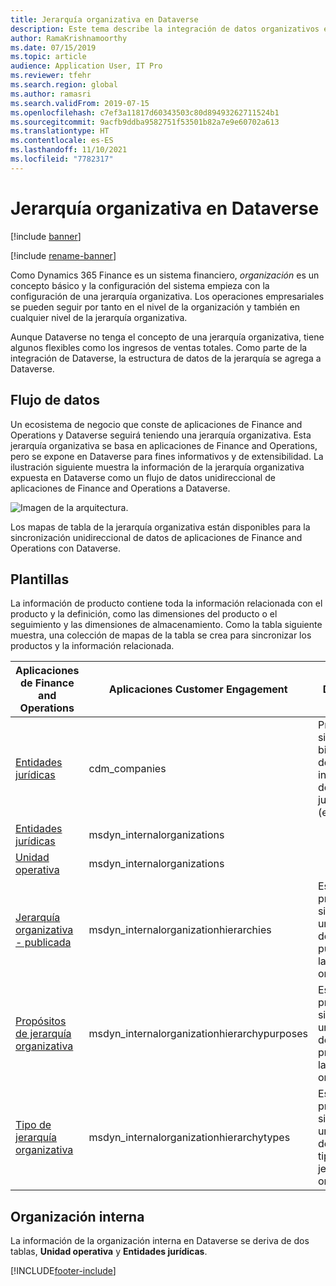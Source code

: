 ```yaml
---
title: Jerarquía organizativa en Dataverse
description: Este tema describe la integración de datos organizativos entre aplicaciones de Finance and Operations y Dataverse.
author: RamaKrishnamoorthy
ms.date: 07/15/2019
ms.topic: article
audience: Application User, IT Pro
ms.reviewer: tfehr
ms.search.region: global
ms.author: ramasri
ms.search.validFrom: 2019-07-15
ms.openlocfilehash: c7ef3a11817d60343503c80d89493262711524b1
ms.sourcegitcommit: 9acfb9ddba9582751f53501b82a7e9e60702a613
ms.translationtype: HT
ms.contentlocale: es-ES
ms.lasthandoff: 11/10/2021
ms.locfileid: "7782317"
---
```

# <a name="organization-hierarchy-in-dataverse"></a>Jerarquía organizativa en Dataverse

[!include [banner](../../includes/banner.md)]

[!include [rename-banner](~/includes/cc-data-platform-banner.md)]

Como Dynamics 365 Finance es un sistema financiero, *organización* es un concepto básico y la configuración del sistema empieza con la configuración de una jerarquía organizativa. Los operaciones empresariales se pueden seguir por tanto en el nivel de la organización y también en cualquier nivel de la jerarquía organizativa.

Aunque Dataverse no tenga el concepto de una jerarquía organizativa, tiene algunos flexibles como los ingresos de ventas totales. Como parte de la integración de Dataverse, la estructura de datos de la jerarquía se agrega a Dataverse.

## <a name="data-flow"></a>Flujo de datos

Un ecosistema de negocio que conste de aplicaciones de Finance and Operations y Dataverse seguirá teniendo una jerarquía organizativa. Esta jerarquía organizativa se basa en aplicaciones de Finance and Operations, pero se expone en Dataverse para fines informativos y de extensibilidad. La ilustración siguiente muestra la información de la jerarquía organizativa expuesta en Dataverse como un flujo de datos unidireccional de aplicaciones de Finance and Operations a Dataverse.

![Imagen de la arquitectura.](media/dual-write-data-flow.png)

Los mapas de tabla de la jerarquía organizativa están disponibles para la sincronización unidireccional de datos de aplicaciones de Finance and Operations con Dataverse.

## <a name="templates"></a>Plantillas

La información de producto contiene toda la información relacionada con el producto y la definición, como las dimensiones del producto o el seguimiento y las dimensiones de almacenamiento. Como la tabla siguiente muestra, una colección de mapas de la tabla se crea para sincronizar los productos y la información relacionada.

Aplicaciones de Finance and Operations | Aplicaciones Customer Engagement     | Descripción
-----------------------|--------------------------------|---
[Entidades jurídicas](mapping-reference.md#102) | cdm_companies | Proporciona la sincronización bidireccional de la información de la entidad jurídica (empresa).
[Entidades jurídicas](mapping-reference.md#142) | msdyn_internalorganizations |
[Unidad operativa](mapping-reference.md#143) | msdyn_internalorganizations |
[Jerarquía organizativa - publicada](mapping-reference.md#139) | msdyn_internalorganizationhierarchies | Esta plantilla proporciona la sincronización unidireccional de la tabla publicada de la jerarquía organizativa.
[Propósitos de jerarquía organizativa](mapping-reference.md#140) | msdyn_internalorganizationhierarchypurposes | Esta plantilla proporciona la sincronización unidireccional de la tabla de propósito de la jerarquía organizativa.
[Tipo de jerarquía organizativa](mapping-reference.md#141) | msdyn_internalorganizationhierarchytypes | Esta plantilla proporciona la sincronización unidireccional de la tabla de tipo de jerarquía organizativa.

## <a name="internal-organization"></a>Organización interna

La información de la organización interna en Dataverse se deriva de dos tablas, **Unidad operativa** y **Entidades jurídicas**.

[!INCLUDE[footer-include](../../../../includes/footer-banner.md)]

